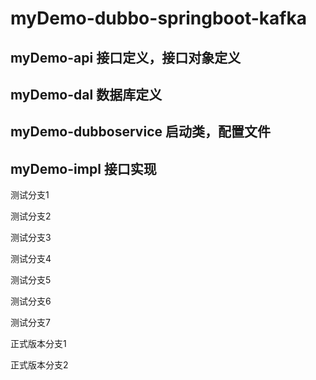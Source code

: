 # myDemo-dubbo-springboot-kafka

## myDemo-api 接口定义，接口对象定义


## myDemo-dal 数据库定义


## myDemo-dubboservice 启动类，配置文件


## myDemo-impl 接口实现

测试分支1

测试分支2

测试分支3

测试分支4

测试分支5

测试分支6

测试分支7

正式版本分支1

正式版本分支2